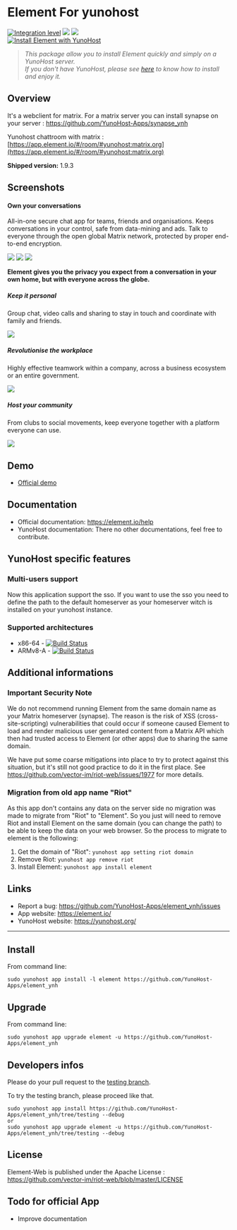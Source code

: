 Element For yunohost
=================

[![Integration level](https://dash.yunohost.org/integration/element.svg)](https://dash.yunohost.org/appci/app/element) ![](https://ci-apps.yunohost.org/ci/badges/element.status.svg) ![](https://ci-apps.yunohost.org/ci/badges/element.maintain.svg)  
[![Install Element with YunoHost](https://install-app.yunohost.org/install-with-yunohost.svg)](https://install-app.yunohost.org/?app=element)

> *This package allow you to install Element quickly and simply on a YunoHost server.  
If you don't have YunoHost, please see [here](https://yunohost.org/#/install) to know how to install and enjoy it.*

Overview
--------

It's a webclient for matrix. For a matrix server you can install synapse on your server : https://github.com/YunoHost-Apps/synapse_ynh

Yunohost chattroom with matrix : [https://app.element.io/#/room/#yunohost:matrix.org](https://app.element.io/#/room/#yunohost:matrix.org)

**Shipped version:** 1.9.3

Screenshots
-----------

#### Own your conversations

All-in-one secure chat app for teams, friends and organisations. Keeps conversations in your control, safe from data-mining and ads. Talk to everyone through the open global Matrix network, protected by proper end-to-end encryption.

![](https://element.io/images/homepage-all-platforms-1-p-800.png)
![](https://element.io/images/ios-room-chat-012x-p-500.png)
![](https://element.io/images/pixel4-rooms-light-012x-p-500.png)

**Element gives you the privacy you expect from a conversation in your own home, but with everyone across the globe.**

##### Keep it personal

Group chat, video calls and sharing to stay in touch and coordinate with family and friends.

![](https://element.io/images/for-personal.png)

##### Revolutionise the workplace

Highly effective teamwork within a company, across a business ecosystem or an entire government.

![](https://element.io/images/temp-img-pro-use-01.png)

##### Host your community

From clubs to social movements, keep everyone together with a platform everyone can use.

![](https://element.io/images/temp-community-image-02.png)

Demo
----

* [Official demo](https://app.element.io/)

Documentation
-------------

 * Official documentation: https://element.io/help
 * YunoHost documentation: There no other documentations, feel free to contribute.

YunoHost specific features
--------------------------

### Multi-users support

Now this application support the sso. If you want to use the sso you need to define the path to the default homeserver as your homeserver witch is installed on your yunohost instance.

### Supported architectures

* x86-64 - [![Build Status](https://ci-apps.yunohost.org/ci/logs/element%20%28Apps%29.svg)](https://ci-apps.yunohost.org/ci/apps/element/)
* ARMv8-A - [![Build Status](https://ci-apps-arm.yunohost.org/ci/logs/element%20%28Apps%29.svg)](https://ci-apps-arm.yunohost.org/ci/apps/element/)

<!--## Limitations

* Any known limitations.-->

Additional informations
-----------------------

### Important Security Note

We do not recommend running Element from the same domain name as your Matrix
homeserver (synapse).  The reason is the risk of XSS (cross-site-scripting)
vulnerabilities that could occur if someone caused Element to load and render
malicious user generated content from a Matrix API which then had trusted
access to Element (or other apps) due to sharing the same domain.

We have put some coarse mitigations into place to try to protect against this
situation, but it's still not good practice to do it in the first place.  See
https://github.com/vector-im/riot-web/issues/1977 for more details.

### Migration from old app name "Riot"

As this app don't contains any data on the server side no migration was made to migrate from "Riot" to "Element".
So you just will need to remove Riot and install Element on the same domain (you can change the path) to be able to keep the data on your web browser.
So the process to migrate to element is the following:

1. Get the domain of "Riot": `yunohost app setting riot domain`
2. Remove Riot: `yunohost app remove riot`
3. Install Element: `yunohost app install element`

Links
-----

 * Report a bug: https://github.com/YunoHost-Apps/element_ynh/issues
 * App website: https://element.io/
 * YunoHost website: https://yunohost.org/

---

Install
-------

From command line:

`sudo yunohost app install -l element https://github.com/YunoHost-Apps/element_ynh`

Upgrade
-------

From command line:

`sudo yunohost app upgrade element -u https://github.com/YunoHost-Apps/element_ynh`

Developers infos
----------------

Please do your pull request to the [testing branch](https://github.com/YunoHost-Apps/element_ynh/tree/testing).

To try the testing branch, please proceed like that.
```
sudo yunohost app install https://github.com/YunoHost-Apps/element_ynh/tree/testing --debug
or
sudo yunohost app upgrade element -u https://github.com/YunoHost-Apps/element_ynh/tree/testing --debug
```

License
-------

Element-Web is published under the Apache License : https://github.com/vector-im/riot-web/blob/master/LICENSE

Todo for official App
---------------------

- Improve documentation
